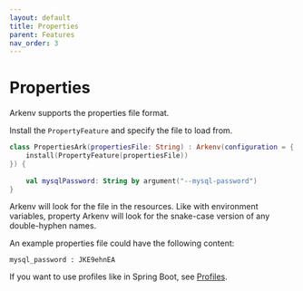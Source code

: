 ```yaml
---
layout: default
title: Properties
parent: Features
nav_order: 3
---
```


# Properties

Arkenv supports the properties file format.
 
Install the `PropertyFeature` and specify the file to load from. 

```kotlin
class PropertiesArk(propertiesFile: String) : Arkenv(configuration = {
    install(PropertyFeature(propertiesFile))
}) {
    
    val mysqlPassword: String by argument("--mysql-password")
}
```

Arkenv will look for the file in the resources. 
Like with environment variables, property Arkenv will look for the
snake-case version of any double-hyphen names.

An example properties file could have the following content: 

```properties
mysql_password : JKE9ehnEA
```

If you want to use profiles like in Spring Boot, see [Profiles]({{site.baseurl}}features/profiles).
